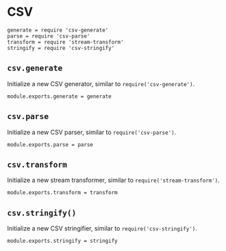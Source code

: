 
# CSV

    generate = require 'csv-generate'
    parse = require 'csv-parse'
    transform = require 'stream-transform'
    stringify = require 'csv-stringify'

## `csv.generate`

Initialize a new CSV generator, similar to `require('csv-generate')`.

    module.exports.generate = generate

## `csv.parse`

Initialize a new CSV parser, similar to `require('csv-parse')`.

    module.exports.parse = parse

## `csv.transform`

Initialize a new stream transformer, similar to `require('stream-transform')`.

    module.exports.transform = transform

## `csv.stringify()`

Initialize a new CSV stringifier, similar to `require('csv-stringify')`.

    module.exports.stringify = stringify


